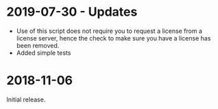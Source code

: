 2019-07-30 - Updates
==================================
* Use of this script does not require you to request a license from a license
  server, hence the check to make sure you have a license has been removed.
* Added simple tests

2018-11-06
==========
Initial release.
